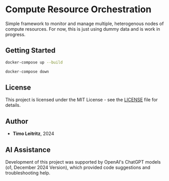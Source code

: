 # Compute Resource Orchestration

Simple framework to monitor and manage multiple, heterogenous nodes of compute resources. For now, this is just using dummy data and is work in progress.

## Getting Started

```bash
docker-compose up --build
```

```bash
docker-compose down
```

## License

This project is licensed under the MIT License - see the [LICENSE](LICENSE) file for details.

## Author

- **Timo Leitritz**, 2024

## AI Assistance

Development of this project was supported by OpenAI's ChatGPT models (o1, December 2024 Version), which provided code suggestions and troubleshooting help.